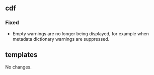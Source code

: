 ## cdf 

### Fixed

- Empty warnings are no longer being displayed, for example when
metadata dictionary warnings are suppressed.

## templates

No changes.